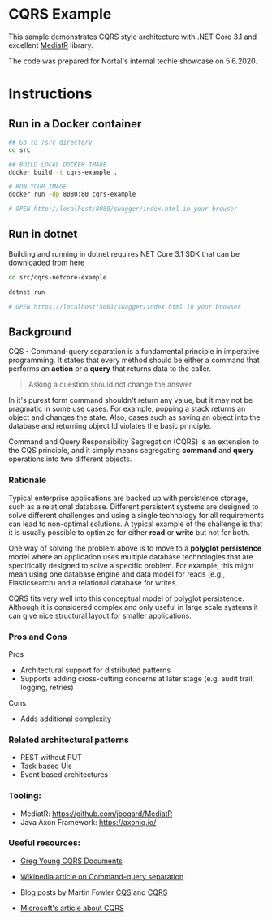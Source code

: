 # CQRS Example # 

This sample demonstrates CQRS style architecture with .NET Core 3.1 and excellent [MediatR](https://github.com/jbogard/MediatR) library. 

The code was prepared for Nortal's internal techie showcase on 5.6.2020. 

# Instructions # 

## Run in a Docker container

```bash
## Go to /src directory
cd src

## BUILD LOCAL DOCKER IMAGE
docker build -t cqrs-example .

# RUN YOUR IMAGE
docker run -dp 8080:80 cqrs-example

# OPEN http://localhost:8080/swagger/index.html in your browser
```

## Run in dotnet

Building and running in dotnet requires NET Core 3.1 SDK that can be downloaded from [here](https://dotnet.microsoft.com/download)


```bash
cd src/cqrs-netcore-example

dotnet run

# OPEN https://localhost:5001/swagger/index.html in your browser

```

## Background 

CQS - Command-query separation is a fundamental principle in imperative programming. It states that every method should be either a command that performs an **action** or a **query** that returns data to the caller.

>  Asking a question should not change the answer

In it's purest form command shouldn't return any value, but it may not be pragmatic in some use cases. For example, popping a stack returns an object and changes the state. Also, cases such as saving an object into the database and returning object Id violates the basic principle.

Command and Query Responsibility Segregation (CQRS) is an extension to the CQS principle, and it simply means segregating **command** and **query** operations into two different objects.

### Rationale

Typical enterprise applications are backed up with persistence storage, such as a relational database. Different persistent systems are designed to solve different challenges and using a single technology for all requirements can lead to non-optimal solutions. A typical example of the challenge is that it is usually possible to optimize for either **read** or **write** but not for both.

One way of solving the problem above is to move to a **polyglot persistence** model where an application uses multiple database technologies that are specifically designed to solve a specific problem. For example, this might mean using one database engine and data model for reads (e.g., Elasticsearch) and a relational database for writes.

CQRS fits very well into this conceptual model of polyglot persistence. Although it is considered complex and only useful in large scale systems it can give nice structural layout for smaller applications. 

### Pros and Cons

Pros
* Architectural support for distributed patterns 
* Supports adding cross-cutting concerns at later stage (e.g. audit trail, logging, retries)

Cons
* Adds additional complexity

### Related architectural patterns

* REST without PUT
* Task based UIs
* Event based architectures


### Tooling: 

* MediatR: https://github.com/jbogard/MediatR
* Java Axon Framework: https://axoniq.io/


### Useful resources: 

* [Greg Young CQRS Documents](https://cqrs.files.wordpress.com/2010/11/cqrs_documents.pdf)
* [Wikipedia article on Command–query separation](https://en.wikipedia.org/wiki/Command%E2%80%93query_separation)
* Blog posts by Martin Fowler [CQS](https://martinfowler.com/bliki/CommandQuerySeparation.html) and 
[CQRS](https://martinfowler.com/bliki/CQRS.html)

* [Microsoft's article about CQRS](https://docs.microsoft.com/en-us/azure/architecture/patterns/cqrs)
